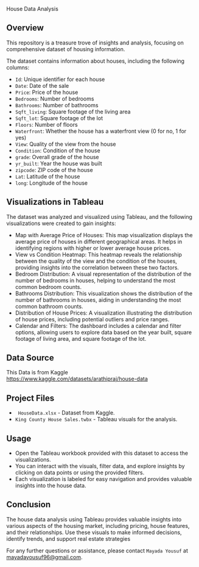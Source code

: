 House Data Analysis
## Overview

This repository is a treasure trove of insights and analysis, focusing on comprehensive dataset of housing information.

The dataset contains information about houses, including the following columns:

-	`Id`: Unique identifier for each house
-	`Date`: Date of the sale
-	`Price`: Price of the house
-	`Bedrooms`: Number of bedrooms
-	`Bathrooms`: Number of bathrooms
-	`Sqft_living`: Square footage of the living area
-	`Sqft_lot`: Square footage of the lot
-	`Floors`: Number of floors
-	`Waterfront`: Whether the house has a waterfront view (0 for no, 1 for yes)
-	`View`: Quality of the view from the house
-	`Condition`: Condition of the house
-	`grade`: Overall grade of the house
-	`yr_built`: Year the house was built
-	`zipcode`: ZIP code of the house
-	`Lat`: Latitude of the house
-	`long`: Longitude of the house

	
## Visualizations in Tableau

The dataset was analyzed and visualized using Tableau, and the following visualizations were created to gain insights:
-	Map with Average Price of Houses: This map visualization displays the average price of houses in different geographical areas. It helps in identifying regions with higher or lower average house prices.
-	View vs Condition Heatmap: This heatmap reveals the relationship between the quality of the view and the condition of the houses, providing insights into the correlation between these two factors.
-	Bedroom Distribution: A visual representation of the distribution of the number of bedrooms in houses, helping to understand the most common bedroom counts.
-	Bathrooms Distribution: This visualization shows the distribution of the number of bathrooms in houses, aiding in understanding the most common bathroom counts.
-	Distribution of House Prices: A visualization illustrating the distribution of house prices, including potential outliers and price ranges.
-	Calendar and Filters: The dashboard includes a calendar and filter options, allowing users to explore data based on the year built, square footage of living area, and square footage of the lot.

## Data Source

This Data is from Kaggle
https://www.kaggle.com/datasets/arathipraj/house-data

## Project Files

- ` HouseData.xlsx` - Dataset from Kaggle.
- `King County House Sales.twbx` - Tableau visuals for the analysis.

## Usage
-	Open the Tableau workbook provided with this dataset to access the visualizations.
-	You can interact with the visuals, filter data, and explore insights by clicking on data points or using the provided filters.
-	Each visualization is labeled for easy navigation and provides valuable insights into the house data.

## Conclusion

The house data analysis using Tableau provides valuable insights into various aspects of the housing market, including pricing, house features, and their relationships. Use these visuals to make informed decisions, identify trends, and support real estate strategies

For any further questions or assistance, please contact `Mayada Yousuf` at mayadayousuf96@gmail.com.
